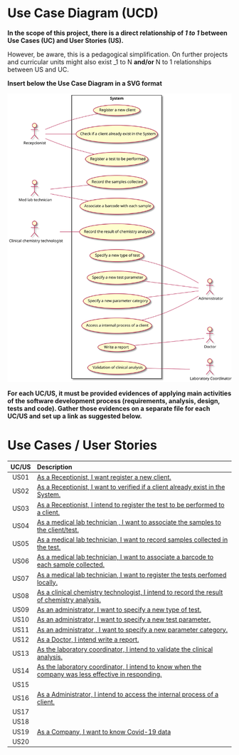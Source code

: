 # Use Case Diagram (UCD)

**In the scope of this project, there is a direct relationship of _1 to 1_ between Use Cases (UC) and User Stories (US).**

However, be aware, this is a pedagogical simplification. On further projects and curricular units might also exist _1 to N **and/or** N to 1 relationships between US and UC.

**Insert below the Use Case Diagram in a SVG format**

![Use Case Diagram](UCD.svg)


**For each UC/US, it must be provided evidences of applying main activities of the software development process (requirements, analysis, design, tests and code). Gather those evidences on a separate file for each UC/US and set up a link as suggested below.**

# Use Cases / User Stories
| UC/US  | Description                                                                                                  |                   
|:------:|:-------------------------------------------------------------------------------------------------------------|
| US01   | [As a Receptionist, I want register a new client.](US01.md)                                                  |
| US02   | [As a Receptionist, I want to verified if a client already exist in the System.](US02.md)                    |
| US03   | [As a Receptionist, I intend to register the test to be performed to a client.](US03.md)                     |
| US04   | [As a medical lab technician , I want to associate the samples to the client/test.](US04.md)                 |
| US05   | [As a medical lab technician, I want to record samples collected in the test.](US05.md)                      |
| US06   | [As a medical lab technician, I want to associate a barcode to each sample collected.](US06.md)              |
| US07   | [As a medical lab technician, I want to register the tests perfomed locally.](US07.md)                       |
| US08   | [As a clinical chemistry technologist, I intend to record the result of chemistry analysis.](US08.md)        |
| US09   | [As an administrator, I want to specify a new type of test.](US09.md)                                        |
| US10   | [As an administrator, I want to specify a new test parameter.](US10.md)                                      |
| US11   | [As an administrator , I want to specify a new parameter category.](US11.md)                                 |
| US12   | [As a Doctor, I intend write a report.](US12.md)                                                             |
| US13   | [As the laboratory coordinator, I intend to validate the clinical analysis.](US13.md)                        |
| US14   | [As the laboratory coordinator, I intend to know when the company was less effective in responding.](US14.md)|
| US15   |                                                                                                              |
| US16   | [As a Administrator, I intend to access the internal process of a client.](US16.md)                          |
| US17   |                                                                                                              |
| US18   |                                                                                                              |
| US19   | [As a Company, I want to know Covid-19 data](US19.md)                                                        |
| US20   |                                                                                                              |

